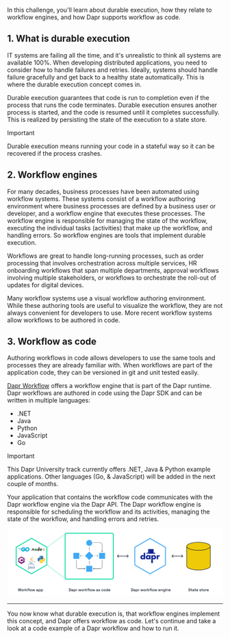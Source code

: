 In this challenge, you'll learn about durable execution, how they relate to workflow engines, and how Dapr supports workflow as code.

## 1. What is durable execution

IT systems are failing all the time, and it's unrealistic to think all systems are available 100%. When developing distributed applications, you need to consider how to handle failures and retries. Ideally, systems should handle failure gracefully and get back to a healthy state automatically. This is where the durable execution concept comes in.

Durable execution guarantees that code is run to completion even if the process that runs the code terminates. Durable execution ensures another process is started, and the code is resumed until it completes successfully. This is realized by persisting the state of the execution to a state store.

> [!IMPORTANT]
> Durable execution means running your code in a stateful way so it can be recovered if the process crashes.

## 2. Workflow engines

For many decades, business processes have been automated using workflow systems. These systems consist of a workflow authoring environment where business processes are defined by a business user or developer, and a workflow engine that executes these processes. The workflow engine is responsible for managing the state of the workflow, executing the individual tasks (activities) that make up the workflow, and handling errors. So workflow engines are tools that implement durable execution.

Workflows are great to handle long-running processes, such as order processing that involves orchestration across multiple services, HR onboarding workflows that span multiple departments, approval workflows involving multiple stakeholders, or workflows to orchestrate the roll-out of updates for digital devices.

Many workflow systems use a visual workflow authoring environment. While these authoring tools are useful to visualize the workflow, they are not always convenient for developers to use. More recent workflow systems allow workflows to be authored in code.

## 3. Workflow as code

Authoring workflows in code allows developers to use the same tools and processes they are already familiar with. When workflows are part of the application code, they can be versioned in git and unit tested easily.

[Dapr Workflow](https://docs.dapr.io/developing-applications/building-blocks/workflow/workflow-overview/) offers a workflow engine that is part of the Dapr runtime. Dapr workflows are authored in code using the Dapr SDK and can be written in multiple languages:

- .NET
- Java
- Python
- JavaScript
- Go

> [!IMPORTANT]
> This Dapr University track currently offers .NET, Java & Python example applications. Other languages (Go, & JavaScript) will be added in the next couple of months.

Your application that contains the workflow code communicates with the Dapr workflow engine via the Dapr API. The Dapr workflow engine is responsible for scheduling the workflow and its activities, managing the state of the workflow, and handling errors and retries.

![Dapr Workflow Engine](https://github.com/diagrid-labs/dapr-university-instruqt/blob/main/dapr-workflow/1-durable-execution/images/dapr-uni-wf-intro-v1.png?raw=true)

---

You now know what durable execution is, that workflow engines implement this concept, and Dapr offers workflow as code. Let's continue and take a look at a code example of a Dapr workflow and how to run it.